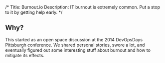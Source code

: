 /*
Title: Burnout.io
Description: IT burnout is extremely common. Put a stop to it by getting help early.
*/

## Why?
This started as an open space discussion at the 2014 DevOpsDays 
Pittsburgh conference. We shared personal stories, swore a lot, and eventually
figured out some interesting stuff about burnout and how to mitigate its
effects.
